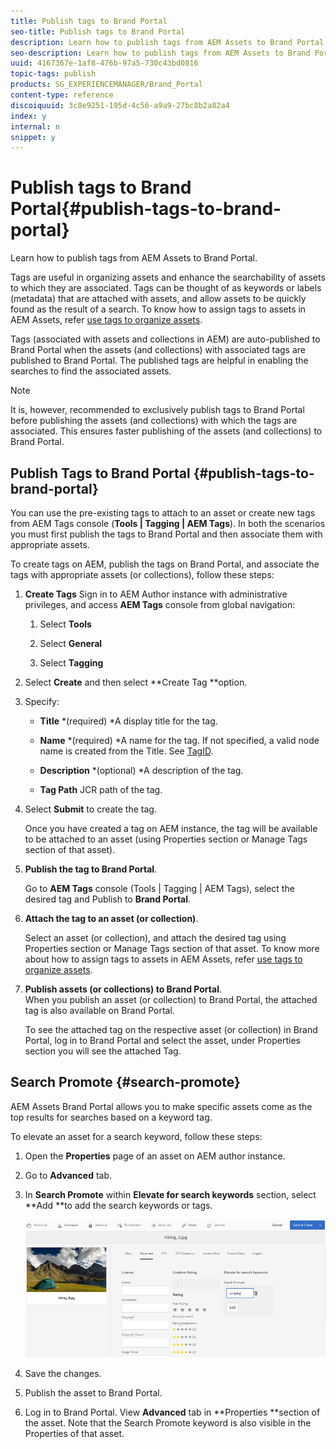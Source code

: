 ```yaml
---
title: Publish tags to Brand Portal
seo-title: Publish tags to Brand Portal
description: Learn how to publish tags from AEM Assets to Brand Portal.
seo-description: Learn how to publish tags from AEM Assets to Brand Portal.
uuid: 4167367e-1af8-476b-97a5-730c43bd0816
topic-tags: publish
products: SG_EXPERIENCEMANAGER/Brand_Portal
content-type: reference
discoiquuid: 3c8e9251-195d-4c56-a9a9-27bc8b2a82a4
index: y
internal: n
snippet: y
---
```


# Publish tags to Brand Portal{#publish-tags-to-brand-portal}

Learn how to publish tags from AEM Assets to Brand Portal.

Tags are useful in organizing assets and enhance the searchability of assets to which they are associated. Tags can be thought of as keywords or labels (metadata) that are attached with assets, and allow assets to be quickly found as the result of a search. To know how to assign tags to assets in AEM Assets, refer [use tags to organize assets](/content/help/en/experience-manager/6-4/assets/using/organize-assets#Usetagstoorganizeassets).

Tags (associated with assets and collections in AEM) are auto-published to Brand Portal when the assets (and collections) with associated tags are published to Brand Portal. The published tags are helpful in enabling the searches to find the associated assets.

>[!NOTE]
>
>It is, however, recommended to exclusively publish tags to Brand Portal before publishing the assets (and collections) with which the tags are associated. This ensures faster publishing of the assets (and collections) to Brand Portal.

## Publish Tags to Brand Portal {#publish-tags-to-brand-portal}

You can use the pre-existing tags to attach to an asset or create new tags from AEM Tags console (**Tools | Tagging | AEM Tags**). In both the scenarios you must first publish the tags to Brand Portal and then associate them with appropriate assets.

To create tags on AEM, publish the tags on Brand Portal, and associate the tags with appropriate assets (or collections), follow these steps:

1. **Create Tags**
Sign in to AEM Author instance with administrative privileges, and access **AEM Tags** console from global navigation:

   1. Select **Tools**

   2. Select **General**

   3. Select **Tagging**

1. Select **Create** and then select **Create Tag **option.
1. 
   Specify:

    * **Title** 
      *(required) *A display title for the tag.
    
    * **Name** 
      *(required) *A name for the tag. If not specified, a valid node name is created from the Title. See [TagID](/content/help/en/experience-manager/6-4/sites/developing/using/framework#TagID).
    
    * **Description** 
      *(optional) *A description of the tag.  
    
    * **Tag Path** 
      JCR path of the tag.

1. Select **Submit** to create the tag.

   Once you have created a tag on AEM instance, the tag will be available to be attached to an asset (using Properties section or Manage Tags section of that asset).

1. **Publish the tag to Brand Portal**.

   Go to **AEM Tags** console (Tools | Tagging | AEM Tags), select the desired tag and Publish to **Brand Portal**.

1. **Attach the tag to an asset (or collection)**.

   Select an asset (or collection), and attach the desired tag using Properties section or Manage Tags section of that asset. To know more about how to assign tags to assets in AEM Assets, refer [use tags to organize assets](/content/help/en/experience-manager/6-4/assets/using/organize-assets#Usetagstoorganizeassets).

1. **Publish assets (or collections) to Brand Portal**.  
   When you publish an asset (or collection) to Brand Portal, the attached tag is also available on Brand Portal.

   To see the attached tag on the respective asset (or collection) in Brand Portal, log in to Brand Portal and select the asset, under Properties section you will see the attached Tag.

## Search Promote {#search-promote}

AEM Assets Brand Portal allows you to make specific assets come as the top results for searches based on a keyword tag.

To elevate an asset for a search keyword, follow these steps:

1. Open the **Properties** page of an asset on AEM author instance.
1. Go to **Advanced** tab.
1. In **Search Promote** within **Elevate for search keywords** section, select **Add **to add the search keywords or tags.

   ![](assets/search-promote.png)

1. Save the changes.
1. Publish the asset to Brand Portal.
1. Log in to Brand Portal. View **Advanced** tab in **Properties **section of the asset. Note that the Search Promote keyword is also visible in the Properties of that asset.

